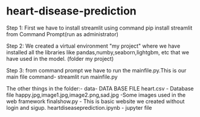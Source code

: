 # heart-disease-prediction

Step 1: First we have to install streamlit using command pip install streamlit from Command Prompt(run as administrator)

Step 2: We created a virtual environment "my project" where we have installed all the libraries like pandas,numby,seaborn,lightgbm, etc that we have used in the model.
	(folder my project)

Step 3: from command prompt we have to run the mainfile.py.This is our main file
	command- streamlit run mainfile.py

The other things in the folder:-
data- DATA BASE FILE
heart.csv - Database file 
happy.jpg,image1.jpg,image2.png,sad.jpg -Some images used in the web framework
finalshow.py - This is basic website we created without login and sigup.
heartdiseaseprediction.ipynb - jupyter file
